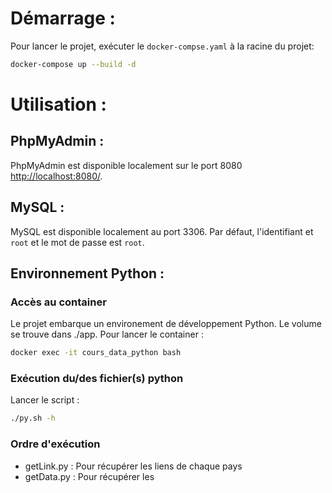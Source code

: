 # Démarrage :

Pour lancer le projet, exécuter le `docker-compse.yaml` à la racine du projet:
```bash
docker-compose up --build -d
```

# Utilisation :

## PhpMyAdmin :
PhpMyAdmin est disponible localement sur le port 8080 [http://localhost:8080/](http://localhost:8080/).

## MySQL :
MySQL est disponible localement au port 3306. Par défaut, l'identifiant et `root` et le mot de passe est `root`.

## Environnement Python :
### Accès au container
Le projet embarque un environement de développement Python. Le volume se trouve dans ./app. Pour lancer le container :
```bash
docker exec -it cours_data_python bash
```
### Exécution du/des fichier(s) python
Lancer le script :
```bash
./py.sh -h
```
### Ordre d'exécution
- getLink.py : Pour récupérer les liens de chaque pays
- getData.py : Pour récupérer les 